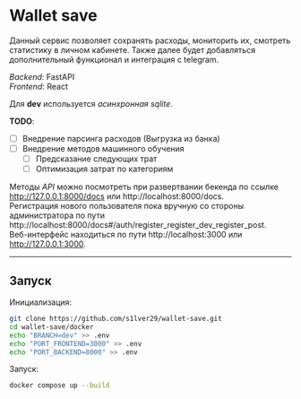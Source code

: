 # Wallet save

Данный сервис позволяет сохранять расходы, мониторить их, смотреть статистику в личном кабинете. Также далее будет добавляться дополнительный функционал и интеграция с telegram.

*Backend*: FastAPI  
*Frontend*: React

Для **dev** используется *асинхронная sqlite*.

**TODO**:
- [ ] Внедрение парсинга расходов (Выгрузка из банка)
- [ ] Внедрение методов машинного обучения
	- [ ] Предсказание следующих трат
	- [ ] Оптимизация затрат по категориям  

Методы *API* можно посмотреть при развертвании бекенда по ссылке http://127.0.0.1:8000/docs или http://localhost:8000/docs.  
Регистрация нового пользователя пока вручную со стороны администратора по пути http://localhost:8000/docs#/auth/register_register_dev_register_post.  
Веб-интерфейс находиться по пути http://localhost:3000 или http://127.0.0.1:3000.

----

## Запуск
Инициализация:
```bash
git clone https://github.com/s1lver29/wallet-save.git
cd wallet-save/docker
echo "BRANCH=dev" >> .env
echo "PORT_FRONTEND=3000" >> .env
echo "PORT_BACKEND=8000" >> .env
```
Запуск:
```bash
docker compose up --build
```